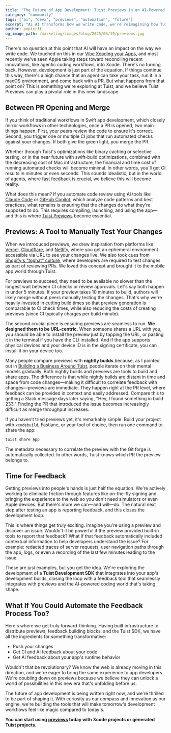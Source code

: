 ```yaml
---
title: "The Future of App Development: Tuist Previews in an AI-Powered World"
category: "community"
tags: ["ai", "devx", "previews", "automation", "future"]
excerpt: "As AI transforms how we write code, we're reimagining how Tuist Previews can bridge the gap between automated development and human validation. Here's our vision for the future of mobile app development."
author: pepicrft
og_image_path: /marketing/images/blog/2025/06/19/previews.jpg
---
```


There's no question at this point that AI will have an impact on the way we write code.
We touched on this in our [Vibe Xcoding your Apps](/blog/2025/05/13/vibe-xcoding), and most recently we've seen Apple taking steps toward reconciling recent innovations, like agentic coding workflows, into Xcode.
There's no turning back. However, development is just part of the equation.
If things continue this way, there's a high chance that an agent can take your task,
run it in a macOS environment,
and come back with a PR.
But what happens from that point on?
This is something we're exploring at Tuist,
and we believe Tuist Previews can play a pivotal role in this new landscape.

## Between PR Opening and Merge

If you think of traditional workflows in Swift app development, 
which closely mirror workflows in other technologies,
once a PR is opened,
two main things happen. First,
your peers review the code to ensure it's correct.
Second, you trigger one or multiple CI jobs that run automated checks against your changes.
If both give the green light, you merge the PR.

Whether through Tuist's optimizations like binary caching or selective testing,
or in the near future with swift-build optimizations,
combined with the decreasing cost of Mac infrastructure,
the financial and time cost of running automated checks will become minimal.
In other words, you'll get CI results in minutes or even seconds.
This sounds idealistic,
but in the world of agents, where fast feedback is crucial,
we believe this will become reality.

What does this mean? If you automate code review using AI tools like [Claude Code](https://www.anthropic.com/claude-code) or [GitHub Copilot](https://github.com/features/copilot),
which analyze code patterns and best practices,
what remains is ensuring that the changes do what they're supposed to do.
This requires compiling, launching, and using the app—
and this is where [Tuist Previews](https://docs.tuist.dev/en/guides/share/previews) become essential.

## Previews: A Tool to Manually Test Your Changes

When we introduced previews,
we drew inspiration from platforms like [Vercel](https://vercel.com/), [Cloudflare](https://www.cloudflare.com/), and [Netlify](https://www.netlify.com/),
where you get an ephemeral environment accessible via URL to see your changes live.
We also took cues from [Shopify's "tophat" culture](https://shopify.engineering/shopify-tophat-mobile-developer-testing),
where developers are required to test changes as part of reviewing PRs.
We loved this concept and brought it to the mobile app world through Tuist.

For previews to succeed, they need to be available no slower than the longest wait between CI checks or review approvals. Let's say both happen in under 5 minutes. If your preview takes 10 minutes to build, authors will likely merge without peers manually testing the changes.
That's why we're heavily invested in cutting build times so that preview generation is comparable to CI check times, while also reducing the costs of creating previews (since CI typically charges per build minute).

The second crucial piece is ensuring previews are seamless to run. **We designed them to be URL-centric.** When someone shares a URL with you, you should be able to install the preview just by tapping the URL, or pasting it in the terminal if you have the CLI installed. And if the app supports physical devices and your device ID is in the signing certificate, you can install it on your device too.

Many people compare previews with **nightly builds** because, as I pointed out in [Building a Business Around Tuist](/blog/2025/05/20/business-around-tuist), people iterate on their mental models gradually. Both nightly builds and previews are tools to build and share apps. The difference is that while nightly builds are distant in time and space from code changes—making it difficult to correlate feedback with changes—previews are immediate. They happen right at the PR level, where feedback can be provided in context and easily addressed. Compare this to getting a Slack message days later saying, "Hey, I found something in build 233." Finding the PR that introduced the issue becomes increasingly difficult as merge throughput increases.

If you haven't tried previews yet, it's remarkably simple. Build your project with `xcodebuild`, Fastlane, or your tool of choice, then run one command to share the app:

```bash
tuist share App
```

The metadata necessary to correlate the preview with the Git forge is automatically collected. In other words, Tuist knows which PR the preview belongs to.

## Time for Feedback

Getting previews into people's hands is just half the equation. We're actively working to eliminate friction through features like on-the-fly signing and bringing the experience to the web so you don't need simulators or even Apple devices. But there's more we can—and will—do. The natural next step after testing an app is reporting feedback, and this closes the development loop.

This is where things get truly exciting. Imagine you're using a preview and discover an issue. Wouldn't it be powerful if the preview provided built-in tools to report that feedback? What if that feedback automatically included contextual information to help developers understand the issue? For example: redacted traces of server requests, user navigation paths through the app, logs, or even a recording of the last few minutes leading to the issue.

These are just examples, but you get the idea. We're exploring the development of a **Tuist Development SDK** that integrates into your app's development builds, closing the loop with a feedback tool that seamlessly integrates with previews and the AI-powered coding world that's taking shape.

## What If You Could Automate the Feedback Process Too?

Here's where we get truly forward-thinking. Having built infrastructure to distribute previews, feedback building blocks, and the Tuist SDK, we have all the ingredients for something transformative:

- Push your changes
- Get CI and AI feedback about your code
- Get AI feedback about your app's runtime behavior

Wouldn't that be revolutionary? We know the web is already moving in this direction, and we're eager to bring the same experience to app developers. We're doubling down on previews because we believe they can unlock a world of possibilities in this new era that's unfolding before us.

The future of app development is being written right now, and we're thrilled to be part of shaping it. With curiosity as our compass and innovation as our engine, we're building the tools that will make tomorrow's development workflows feel like magic compared to today's.

**You can start using [previews](https://docs.tuist.dev/en/guides/share/previews) today with Xcode projects or generated Tuist projects.**
